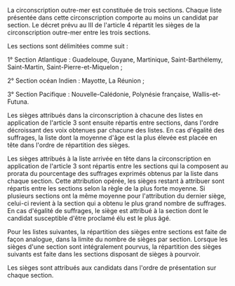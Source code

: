 La circonscription outre-mer est constituée de trois sections. Chaque liste présentée dans cette circonscription comporte au moins un candidat par section. Le décret prévu au III de l'article 4 répartit les sièges de la circonscription outre-mer entre les trois sections.

Les sections sont délimitées comme suit :

1° Section Atlantique : Guadeloupe, Guyane, Martinique, Saint-Barthélemy, Saint-Martin, Saint-Pierre-et-Miquelon ;

2° Section océan Indien : Mayotte, La Réunion ;

3° Section Pacifique : Nouvelle-Calédonie, Polynésie française, Wallis-et-Futuna.

Les sièges attribués dans la circonscription à chacune des listes en application de l'article 3 sont ensuite répartis entre sections, dans l'ordre décroissant des voix obtenues par chacune des listes. En cas d'égalité des suffrages, la liste dont la moyenne d'âge est la plus élevée est placée en tête dans l'ordre de répartition des sièges.

Les sièges attribués à la liste arrivée en tête dans la circonscription en application de l'article 3 sont répartis entre les sections qui la composent au prorata du pourcentage des suffrages exprimés obtenus par la liste dans chaque section. Cette attribution opérée, les sièges restant à attribuer sont répartis entre les sections selon la règle de la plus forte moyenne. Si plusieurs sections ont la même moyenne pour l'attribution du dernier siège, celui-ci revient à la section qui a obtenu le plus grand nombre de suffrages. En cas d'égalité de suffrages, le siège est attribué à la section dont le candidat susceptible d'être proclamé élu est le plus âgé.

Pour les listes suivantes, la répartition des sièges entre sections est faite de façon analogue, dans la limite du nombre de sièges par section. Lorsque les sièges d'une section sont intégralement pourvus, la répartition des sièges suivants est faite dans les sections disposant de sièges à pourvoir.

Les sièges sont attribués aux candidats dans l'ordre de présentation sur chaque section.
